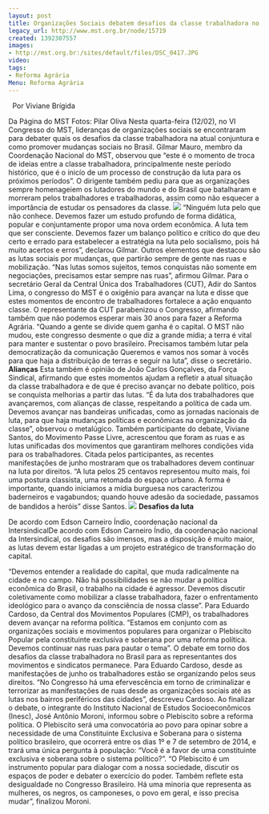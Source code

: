 ```yaml
---
layout: post
title: Organizações Sociais debatem desafios da classe trabalhadora no Brasil
legacy_url: http://www.mst.org.br/node/15719
created: 1392307557
images:
- http://mst.org.br:/sites/default/files/DSC_0417.JPG
video: 
tags:
- Reforma Agrária
Menu: Reforma Agrária
---
```



 
Por Viviane Brígida

Da Página do MST
Fotos: Pilar Oliva
Nesta quarta-feira (12/02), no VI Congresso do MST, lideranças de organizações sociais se encontraram para debater quais os desafios da classe trabalhadora na atual conjuntura e como promover mudanças sociais no Brasil.
Gilmar Mauro, membro da Coordenação Nacional do MST, observou que “este é o momento de troca de ideias entre a classe trabalhadora, principalmente neste período histórico, que é o inicío de um processo de construção da luta para os próximos períodos”.
O dirigente também pediu para que as organizações sempre homenageiem os lutadores do mundo e do Brasil que batalharam e morreram pelos trabalhadores e trabalhadoras, assim como não esquecer a importância de estudar os pensadores da classe.
![](/sites/default/files/DSC_0417.JPG)
“Ninguém luta pelo que não conhece. Devemos fazer um estudo profundo de forma didática, popular e conjuntamente propor uma nova ordem econômica. A luta tem que ser consciente. Devemos fazer um balanço político e crítico do que deu certo e errado para estabelecer a estratégia na luta pelo socialismo, pois há muito acertos e erros”, declarou Gilmar.
Outros elementos que destacou são as lutas sociais por mudanças, que partirão sempre de gente nas ruas e mobilização. “Nas lutas somos sujeitos, temos conquistas não somente em negociações, precisamos estar sempre nas ruas”, afirmou Gilmar.
Para o secretário Geral da Central Única dos Trabalhadores (CUT), Adir do Santos Lima, o congresso do MST é o oxigênio para avançar na luta e disse que estes momentos de encontro de trabalhadores fortalece a ação enquanto classe. O representante da CUT parabenizou o Congresso, afirmando também que não podemos esperar mais 30 anos para fazer a Reforma Agrária.
“Quando a gente se divide quem ganha é o capital. O MST não mudou, este congresso desmente o que diz a grande mídia; a terra é vital para manter e sustentar o povo brasileiro. Precisamos também lutar pela democratização da comunicação Queremos e vamos nos somar à vocês para que haja a distribuição de terras e seguir na luta”, disse o secretário.
**Alianças**
Esta também é opinião de João Carlos Gonçalves, da Força Sindical, afirmando que estes momentos ajudam a refletir a atual situação da classe trabalhadora e de que é preciso avançar no debate político, pois se conquista melhorias a partir das lutas.
“É da luta dos trabalhadores que avançaremos, com alianças de classe, respeitando a política de cada um. Devemos avançar nas bandeiras unificadas, como as jornadas nacionais de luta, para que haja mudanças políticas e econômicas na organização da classe”, observou o metalúgico.
Também participante do debate, Viviane Santos, do Movimento Passe Livre, acrescentou que foram as ruas e as lutas unificadas dos movimentos que garantiram melhores condições vida para os trabalhadores. Citada pelos participantes, as recentes manifestações de junho mostraram que os trabalhadores devem continuar na luta por direitos.
“A luta pelos 25 centavos representou muito mais, foi uma postura classista, uma retomada do espaço urbano. A forma é importante, quando iniciamos a mídia burguesa nos caracterizou baderneiros e vagabundos; quando houve adesão da sociedade, passamos de bandidos a heróis” disse Santos.
![](/sites/default/files/DSC_0463.JPG)
**Desafios da luta**

De acordo com Edson Carneiro Índio, coordenação nacional da IntersindicalDe acordo com Edson Carneiro Índio, da coordenação nacional da Intersindical, os desafios são imensos, mas a disposição é muito maior, as lutas devem estar ligadas a um projeto estratégico de transformação do capital.


“Devemos entender a realidade do capital, que muda radicalmente na cidade e no campo. Não há possibilidades se não mudar a política econômica do Brasil, o trabalho na cidade é agressor. Devemos discutir coletivamente como mobilizar a classe trabalhadora, fazer o enfrentamento ideológico para o avanço da consciência de nossa classe”.
Para Eduardo Cardoso, da Central dos Movimentos Populares (CMP), os trabalhadores devem avançar na reforma política. “Estamos em conjunto com as organizações sociais e movimentos populares para organizar o Plebiscito Popular pela constituinte exclusiva e soberana por uma reforma política. Devemos continuar nas ruas para pautar o tema”.
O debate em torno dos desafios da classe trabalhadora no Brasil para as representantes dos movimentos e sindicatos permanece. Para Eduardo Cardoso, desde as manifestações de junho os trabalhadores estão se organizando pelos seus direitos.
“No Congresso há uma efervescência em torno de criminalizar e terrorizar as manifestações de ruas desde as organizações sociais até as lutas nos bairros periféricos das cidades”, descreveu Cardoso.
Ao finalizar o debate, o integrante do Instituto Nacional de Estudos Socioeconômicos (Inesc), José Antônio Moroni, informou sobre o Plebiscito sobre a reforma política.
O Plebiscito será uma convocatória ao povo para opinar sobre a necessidade de uma Constituinte Exclusiva e Soberana para o sistema político brasileiro, que ocorrerá entre os dias 1º e 7 de setembro de 2014, e trará uma única pergunta à população: “Você é a favor de uma constituinte exclusiva e soberana sobre o sistema político?”.
“O Plebiscito é um instrumento popular para dialogar com a nossa sociedade, discutir os espaços de poder e debater o exercício do poder. Também reflete esta desigualdade no Congresso Brasileiro. Há uma minoria que representa as mulheres, os negros, os camponeses, o povo em geral, e isso precisa mudar”, finalizou Moroni.
